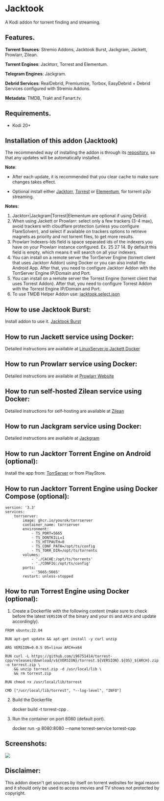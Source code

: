 
# Jacktook

A Kodi addon for torrent finding and streaming. 

## Features.

**Torrent Sources**: Stremio Addons, Jacktook Burst, Jackgram, Jackett, Prowlarr, Zilean.

**Torrent Engines**: Jacktorr, Torrest and Elementum.

**Telegram Engines**: Jackgram.

**Debrid Services**: RealDebrid, Premiumize, Torbox, EasyDebrid + Debrid Services configured with Stremio Addons.

**Metadata**: TMDB, Trakt and Fanart.tv. 

## Requirements.

- Kodi 20+

## Installation of this addon (Jacktook)

The recommended way of installing the addon is through its [repository](https://github.com/Sam-Max/repository.jacktook), so that any updates will be automatically installed.

**Note**:

- After each update, it is recommended that you clear cache to make sure changes takes effect.

- Optional install either [Jacktorr](https://github.com/Sam-Max/plugin.video.jacktorr), [Torrest](https://github.com/i96751414/plugin.video.torrest) or [Elementum](https://elementumorg.github.io/), for torrent p2p streaming.


**Notes**:
1. Jacktorr|Jackgram|Torrest|Elementum are optional if using Debrid.
2. When using Jackett or Prowlarr: select only a few trackers (3-4 max), avoid trackers with cloudflare protection (unless you configure FlareSolverr), and select if available on trackers options to retrieve magnets as priority and not torrent files, to get more results.
3. Prowlarr Indexers-Ids field is space separated ids of the indexers you have on your Prowlarr instance configured. Ex. 25 27 14. By default this field is empty, which means it will search on all your indexers.
4. You can install on a remote server the TorrServer Engine (torrent client that uses Jacktorr Addon) using Docker or you can also install the Android App. After that, you need to configure Jacktorr Addon with the TorrServer Engine IP/Domain and Port.
5. You can install on a remote server the Torrest Engine (torrent client that uses Torrest Addon). After that, you need to configure Torrest Addon with the Torrest Engine IP/Domain and Port.
5. To use TMDB Helper Addon use: [jacktook.select.json](https://raw.githubusercontent.com/Sam-Max/plugin.video.jacktook/master/jacktook.select.json)


## How to use Jacktook Burst:

Install addon to use it. [Jacktook Burst](https://github.com/Sam-Max/script.jacktook.burst) 

## How to run Jackett service using Docker:

Detailed instructions are available at [LinuxServer.io Jackett Docker](https://hub.docker.com/r/linuxserver/jackett/) 

## How to run Prowlarr service using Docker:

Detailed instructions are available at [Prowlarr Website](https://prowlarr.com/#downloads-v3-docker) 

## How to run self-hosted Zilean service using Docker:

Detailed instructions for self-hosting are available at [Zilean](https://github.com/iPromKnight/zilean) 


## How to run Jackgram service using Docker:

Detailed instructions are available at [Jackgram](https://github.com/sam-max/Jackgram) 

## How to run Jacktorr Torrent Engine on Android (optional):

Install the app from: [TorrServer](https://github.com/YouROK/TorrServer/releases) or from PlayStore.

## How to run Jacktorr Torrent Engine using Docker Compose (optional):

```
version: '3.3'
services:
    torrserver:
        image: ghcr.io/yourok/torrserver
        container_name: torrserver
        environment:
            - TS_PORT=5665
            - TS_DONTKILL=1
            - TS_HTTPAUTH=0
            - TS_CONF_PATH=/opt/ts/config
            - TS_TORR_DIR=/opt/ts/torrents
        volumes:
            - './CACHE:/opt/ts/torrents'
            - './CONFIG:/opt/ts/config'
        ports:
            - '5665:5665'
        restart: unless-stopped
```


## How to run Torrest Engine using Docker (optional):

1. Create a Dockerfile with the following content (make sure to check before the latest `VERSION` of the binary and your `OS` and `ARCH` and update accordingly).

```
FROM ubuntu:22.04

RUN apt-get update && apt-get install -y curl unzip

ARG VERSION=0.0.5 OS=linux ARCH=x64

RUN curl -L https://github.com/i96751414/torrest-cpp/releases/download/v${VERSION}/torrest.${VERSION}.${OS}_${ARCH}.zip -o torrest.zip \
    && unzip torrest.zip -d /usr/local/lib \
    && rm torrest.zip

RUN chmod +x /usr/local/lib/torrest

CMD ["/usr/local/lib/torrest", "--log-level", "INFO"]
```

2. Build the Dockerfile

    docker build -t torrest-cpp .

3. Run the container on port 8080 (default port).
    
    docker run -p 8080:8080 --name torrest-service torrest-cpp

## Screenshots:

![](https://raw.githubusercontent.com/Sam-Max/plugin.video.jacktook/master/resources/screenshots/settings.png)


## Disclaimer:

This addon doesn't get sources by itself on torrent websites for legal reason and it should only be used to access movies and TV shows not protected by copyright.
